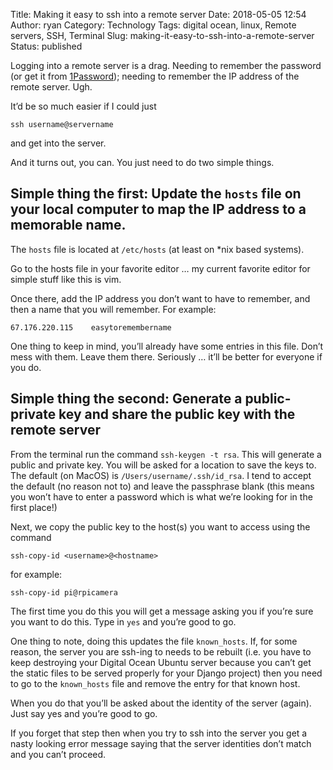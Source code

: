 Title: Making it easy to ssh into a remote server
Date: 2018-05-05 12:54
Author: ryan
Category: Technology
Tags: digital ocean, linux, Remote servers, SSH, Terminal
Slug: making-it-easy-to-ssh-into-a-remote-server
Status: published

Logging into a remote server is a drag. Needing to remember the password (or get it from [1Password](https://1password.com)); needing to remember the IP address of the remote server. Ugh.

It’d be so much easier if I could just

    ssh username@servername

and get into the server.

And it turns out, you can. You just need to do two simple things.

## Simple thing the first: Update the `hosts` file on your local computer to map the IP address to a memorable name.

The `hosts` file is located at `/etc/hosts` (at least on \*nix based systems).

Go to the hosts file in your favorite editor … my current favorite editor for simple stuff like this is vim.

Once there, add the IP address you don’t want to have to remember, and then a name that you will remember. For example:

    67.176.220.115    easytoremembername

One thing to keep in mind, you’ll already have some entries in this file. Don’t mess with them. Leave them there. Seriously … it’ll be better for everyone if you do.

## Simple thing the second: Generate a public-private key and share the public key with the remote server

From the terminal run the command `ssh-keygen -t rsa`. This will generate a public and private key. You will be asked for a location to save the keys to. The default (on MacOS) is `/Users/username/.ssh/id_rsa`. I tend to accept the default (no reason not to) and leave the passphrase blank (this means you won’t have to enter a password which is what we’re looking for in the first place!)

Next, we copy the public key to the host(s) you want to access using the command

    ssh-copy-id <username>@<hostname>

for example:

    ssh-copy-id pi@rpicamera

The first time you do this you will get a message asking you if you’re sure you want to do this. Type in `yes` and you’re good to go.

One thing to note, doing this updates the file `known_hosts`. If, for some reason, the server you are ssh-ing to needs to be rebuilt (i.e. you have to keep destroying your Digital Ocean Ubuntu server because you can’t get the static files to be served properly for your Django project) then you need to go to the `known_hosts` file and remove the entry for that known host.

When you do that you’ll be asked about the identity of the server (again). Just say yes and you’re good to go.

If you forget that step then when you try to ssh into the server you get a nasty looking error message saying that the server identities don’t match and you can’t proceed.
